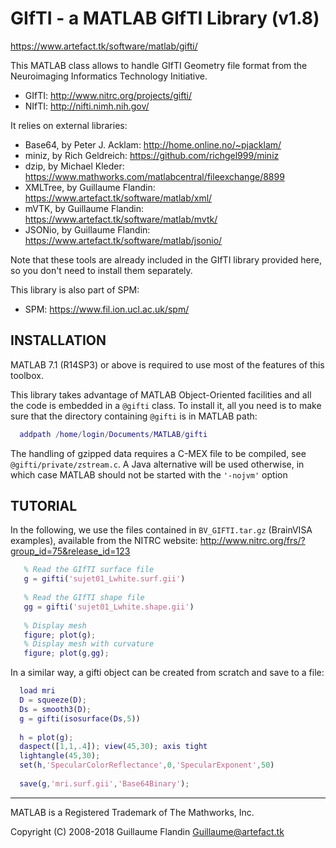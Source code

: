  GIfTI - a MATLAB GIfTI Library (v1.8)
 =====================================
 
 https://www.artefact.tk/software/matlab/gifti/

 This MATLAB class allows to handle GIfTI Geometry file format from the 
 Neuroimaging Informatics Technology Initiative.
   * GIfTI: http://www.nitrc.org/projects/gifti/
   * NIfTI: http://nifti.nimh.nih.gov/

 It relies on external libraries:
   * Base64, by Peter J. Acklam:
     http://home.online.no/~pjacklam/
   * miniz, by Rich Geldreich:
     https://github.com/richgel999/miniz
   * dzip, by Michael Kleder:
     https://www.mathworks.com/matlabcentral/fileexchange/8899
   * XMLTree, by Guillaume Flandin:
     https://www.artefact.tk/software/matlab/xml/
   * mVTK, by Guillaume Flandin:
     https://www.artefact.tk/software/matlab/mvtk/
   * JSONio, by Guillaume Flandin:
     https://www.artefact.tk/software/matlab/jsonio/

 Note that these tools are already included in the GIfTI library provided
 here, so you don't need to install them separately.

 This library is also part of SPM:
   * SPM: https://www.fil.ion.ucl.ac.uk/spm/

 INSTALLATION
 ------------
 
 MATLAB 7.1 (R14SP3) or above is required to use most of the features of
 this toolbox.
 
 This library takes advantage of MATLAB Object-Oriented facilities and all
 the code is embedded in a `@gifti` class. To install it, all you need is to 
 make sure that the directory containing `@gifti` is in MATLAB path:
 
```matlab
  addpath /home/login/Documents/MATLAB/gifti
```
 
 The handling of gzipped data requires a C-MEX file to be compiled, see
 `@gifti/private/zstream.c`. A Java alternative will be used otherwise,
 in which case MATLAB should not be started with the `'-nojvm'` option
  
 TUTORIAL
 --------
 
 In the following, we use the files contained in `BV_GIFTI.tar.gz`
 (BrainVISA examples), available from the NITRC website: 
   http://www.nitrc.org/frs/?group_id=75&release_id=123
   
```matlab
   % Read the GIfTI surface file
   g = gifti('sujet01_Lwhite.surf.gii')
    
   % Read the GIfTI shape file
   gg = gifti('sujet01_Lwhite.shape.gii')
   
   % Display mesh
   figure; plot(g);
   % Display mesh with curvature
   figure; plot(g,gg);
```
   
 In a similar way, a gifti object can be created from scratch and save to a file:
   
 ```matlab
   load mri
   D = squeeze(D);
   Ds = smooth3(D);
   g = gifti(isosurface(Ds,5))
   
   h = plot(g);
   daspect([1,1,.4]); view(45,30); axis tight
   lightangle(45,30);
   set(h,'SpecularColorReflectance',0,'SpecularExponent',50)
    
   save(g,'mri.surf.gii','Base64Binary');
```
 
 -------------------------------------------------------------------------------
 MATLAB is a Registered Trademark of The Mathworks, Inc.
 
 Copyright (C) 2008-2018 Guillaume Flandin <Guillaume@artefact.tk>
